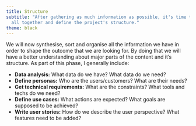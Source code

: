 ```yaml
---
title: Structure
subtitle: "After gathering as much information as possible, it's time to put it
  all together and define the project's structure."
theme: black
---
```


We will now synthesise, sort and organise all the information we have in order
to shape the outcome that we are looking for. By doing that we will have a
better understanding about major parts of the content and it’s structure. As
part of this phase, I generally include:

- **Data analysis:** What data do we have? What data do we need?
- **Define personas:** Who are the users/customers? What are their needs?
- **Get technical requirements:** What are the constraints? What tools and techs
  do we need?
- **Define use cases:** What actions are expected? What goals are supposed to be
  achieved?
- **Write user stories:** How do we describe the user perspective? What features
  need to be added?
